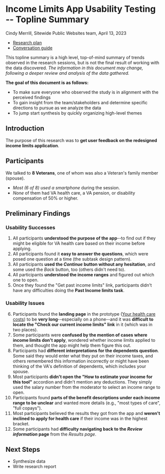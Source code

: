# Income Limits App Usability Testing -- Topline Summary

Cindy Merrill, Sitewide Public Websites team, April 13, 2023

- [Research plan](https://github.com/department-of-veterans-affairs/va.gov-team/blob/master/products/income-limits-app/research/2023-01-income-limits-usability/research-plan.md)
- [Conversation guide](https://github.com/department-of-veterans-affairs/va.gov-team/blob/master/products/income-limits-app/research/2023-01-income-limits-usability/conversation-guide.md)

This topline summary is a high level, top-of-mind summary of trends observed in the research sessions, but is not the final result of working with the data discovered. *The information in this document may change, following a deeper review and analysis of the data gathered.*

**The goal of this document is as follows:**
 - To make sure everyone who observed the study is in alignment with the perceived findings
 - To gain insight from the team/stakeholders and determine specific directions to pursue as we analyze the data
 - To jump start synthesis by quickly organizing high-level themes

## Introduction
The purpose of this research was to **get user feedback on the redesigned income limits application**.

## Participants
We talked to **8 Veterans**, one of whom was also a Veteran's family member (spouse). 
- *Most (6 of 8) used a smartphone* during the session.
- *None* of them had VA health care, a VA pension, or disability compensation of 50% or higher.


## Preliminary Findings
### Usability Successes
1. All participants **understood the purpose of the app**--to find out if they might be eligible for VA health care based on their income before applying.
2. All participants found it **easy to answer the questions**, which were posed one question at a time (the subtask design pattern).
3. All participants **used the *Continue* button without any hesitation**, and some used the *Back* button, too (others didn't need to).
4. All participants **understood the income ranges** and figured out which one to open.
5. Once they found the "Get past income limits" link, participants didn't have any difficulties doing the **Past Income limits task**.


### Usability Issues
6. Participants found the **landing page** in the prototype ([Your health care costs](https://www.va.gov/health-care/about-va-health-benefits/cost-of-care/)) to be **very long**--especially on a phone--and it was **difficult to locate the "Check our current income limits" link** in it (which was in two places).
6. Some participants were **confused by the mention of cases where income limits don't apply**, wondered whether income limits applied to them, and thought the app might help them figure this out. 
7. Participants had **different interpretations for the dependents question**. Some said they would enter what they put on their income taxes, and others remembered this information incorrectly or might have been thinking of the VA's definition of dependents, which includes your spouse.
8. Most participants **didn't open the "How to estimate your income for this tool"** accordion and didn't mention any deductions. They simply used the salary number from the moderator to select an income range to open. 
9. Participants found **parts of the benefit descriptions under each income range to be unclear** and wanted more details (e.g., "most types of care", "full copays").
10. Most participants believed the results they got from the app and **weren't inclined to apply for health care** if their income was in the highest bracket.
11. Some participants had **difficulty navigating back to the _Review information_ page** from the _Results page_.

## Next Steps
- Synthesize data
- Write research report
